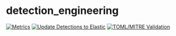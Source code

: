 # detection_engineering

[![Metrics](https://github.com/rangerrkm/detection_engineering/actions/workflows/metrics.yml/badge.svg)](https://github.com/rangerrkm/detection_engineering/actions/workflows/metrics.yml) [![Update Detections to Elastic](https://github.com/rangerrkm/detection_engineering/actions/workflows/elastic_sync.yml/badge.svg)](https://github.com/rangerrkm/detection_engineering/actions/workflows/elastic_sync.yml) 
[![TOML/MITRE Validation](https://github.com/rangerrkm/detection_engineering/actions/workflows/toml_mitre_validation.yml/badge.svg)](https://github.com/rangerrkm/detection_engineering/actions/workflows/toml_mitre_validation.yml)

